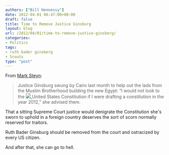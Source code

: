 ```yaml
---
authors: ["Bill Hennessy"]
date: 2012-04-01 06:47:00+00:00
draft: false
title: Time to Remove Justice Ginsburg
layout: blog
url: /2012/04/01/time-to-remove-justice-ginsberg/
categories:
- Politics
tags:
- ruth bader ginsberg
- Scouts
type: "post"
---
```


From [Mark Steyn](https://www.nationalreview.com/articles/294947/swingin-kennedy-mark-steyn):



> Justice Ginsburg swung by Cairo last month to help out the lads from the Muslim Brotherhood building the new Egypt: “I would not look to the [![](https://hennessysview.com/wp-content/uploads/2012/03/ginsburg1-150x150.jpg)
](https://hennessysview.com/wp-content/uploads/2012/03/ginsburg1.jpg)United States Constitution if I were drafting a constitution in the year 2012,” she advised them.



That a sitting Supreme Court justice would denigrate the Constitution she's sworn to uphold in a foreign country deserves the sort of scorn normally reserved for traitors.

Ruth Bader Ginsburg should be removed from the court and ostracized by every US citizen.

And after that, she can go to hell.
